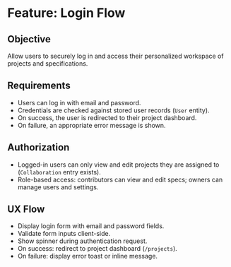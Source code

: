 # Feature: Login Flow

## Objective

Allow users to securely log in and access their personalized workspace of projects and specifications.

## Requirements

- Users can log in with email and password.
- Credentials are checked against stored user records (`User` entity).
- On success, the user is redirected to their project dashboard.
- On failure, an appropriate error message is shown.

## Authorization

- Logged-in users can only view and edit projects they are assigned to (`Collaboration` entry exists).
- Role-based access: contributors can view and edit specs; owners can manage users and settings.

## UX Flow

- Display login form with email and password fields.
- Validate form inputs client-side.
- Show spinner during authentication request.
- On success: redirect to project dashboard (`/projects`).
- On failure: display error toast or inline message.

